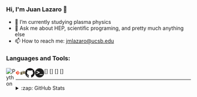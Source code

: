 ### Hi, I'm Juan Lazaro 👋

- 🌱 I’m currently studying plasma physics
- 💬 Ask me about HEP, scientific programing, and pretty much anything else
- 📫 How to reach me: jmlazaro@ucsb.edu
<!--
- 🔭 I’m currently working on ...
- 👯 I’m looking to collaborate on ...
- 🤔 I’m looking for help with ...
- ⚡ Fun fact: ...
-->

### Languages and Tools:
[<img align="left" alt="Python" width="26px" src="https://www.python.org/static/community_logos/python-powered-h-50x65.png" />]
[<img align="left" alt="Git" width="26px" src="https://raw.githubusercontent.com/github/explore/80688e429a7d4ef2fca1e82350fe8e3517d3494d/topics/git/git.png" />]
[<img align="left" alt="GitHub" width="26px" src="https://raw.githubusercontent.com/github/explore/78df643247d429f6cc873026c0622819ad797942/topics/github/github.png" />]
[<img align="left" alt="Terminal" width="26px" src="https://raw.githubusercontent.com/github/explore/80688e429a7d4ef2fca1e82350fe8e3517d3494d/topics/terminal/terminal.png" />]

---

<!--
<details>
  <summary>:zap: Recent GitHub Activity</summary>
  
1. 🗣 Commented on [#2](https://github.com/jmlazaro25/portfolio-sass/issues/2) in [jmlazaro25/portfolio-sass](https://github.com/jmlazaro25/portfolio-sass)
2. ❗️ Closed issue [#2](https://github.com/jmlazaro25/portfolio-sass/issues/2) in [jmlazaro25/portfolio-sass](https://github.com/jmlazaro25/portfolio-sass)
3. ❌ Closed PR [#11](https://github.com/jmlazaro25/free-developer-resources/pull/11) in [jmlazaro25/free-developer-resources](https://github.com/jmlazaro25/free-developer-resources)
4. 🗣 Commented on [#11](https://github.com/jmlazaro25/free-developer-resources/issues/11) in [jmlazaro25/free-developer-resources](https://github.com/jmlazaro25/free-developer-resources)
5. 🎉 Merged PR [#10](https://github.com/jmlazaro25/free-developer-resources/pull/10) in [jmlazaro25/free-developer-resources](https://github.com/jmlazaro25/free-developer-resources)

</details>
-->

<details>
  <summary>:zap: GitHub Stats</summary>

  [![Juan's GitHub stats](https://github-readme-stats.vercel.app/api?username=jmlazaro25)](https://github.com/jmlazaro25/github-readme-stats)  

</details>
